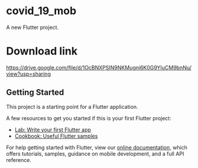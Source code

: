 # covid_19_mob

A new Flutter project.
# Download link

https://drive.google.com/file/d/1OcBNXPSIN9NKMugni6K0G9YIuCM9bnNu/view?usp=sharing

## Getting Started

This project is a starting point for a Flutter application.

A few resources to get you started if this is your first Flutter project:

- [Lab: Write your first Flutter app](https://flutter.dev/docs/get-started/codelab)
- [Cookbook: Useful Flutter samples](https://flutter.dev/docs/cookbook)

For help getting started with Flutter, view our
[online documentation](https://flutter.dev/docs), which offers tutorials,
samples, guidance on mobile development, and a full API reference.

